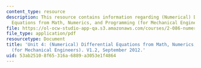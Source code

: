 ```yaml
---
content_type: resource
description: This resource contains information regarding (Numerical) Differential
  Equations from Math, Numerics, and Programming (for Mechanical Engineers).
file: https://ol-ocw-studio-app-qa.s3.amazonaws.com/courses/2-086-numerical-computation-for-mechanical-engineers-fall-2012/53ab25108f65316a6889a3053e1f4864_MIT2_086F12_notes_unit4.pdf
file_type: application/pdf
resourcetype: Document
title: 'Unit 4: (Numerical) Differential Equations from Math, Numerics, and Programming
  (for Mechanical Engineers). V1.2, September 2012.'
uid: 53ab2510-8f65-316a-6889-a3053e1f4864
---
```

